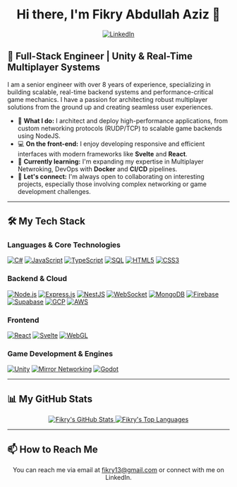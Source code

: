 <div align="center">

# Hi there, I'm Fikry Abdullah Aziz 👋

<a href="https://www.linkedin.com/in/fikrydev"><img src="https://img.shields.io/badge/LinkedIn-0077B5?style=for-the-badge&logo=linkedin&logoColor=white" alt="LinkedIn"></a>

</div>

## 🚀 Full-Stack Engineer | Unity & Real-Time Multiplayer Systems

I am a senior engineer with over 8 years of experience, specializing in building scalable, real-time backend systems and performance-critical game mechanics. I have a passion for architecting robust multiplayer solutions from the ground up and creating seamless user experiences.

-   🔭 **What I do:** I architect and deploy high-performance applications, from custom networking protocols (RUDP/TCP) to scalable game backends using NodeJS.
-   💻 **On the front-end:** I enjoy developing responsive and efficient interfaces with modern frameworks like **Svelte** and **React**.
-   🌱 **Currently learning:** I'm expanding my expertise in Multiplayer Netwroking, DevOps with **Docker** and **CI/CD** pipelines.
-   🤝 **Let's connect:** I'm always open to collaborating on interesting projects, especially those involving complex networking or game development challenges.

---

## 🛠️ My Tech Stack

### Languages & Core Technologies
<p align="left">
  <a href="#"><img src="https://img.shields.io/badge/C%23-239120?style=for-the-badge&logo=c-sharp&logoColor=white" alt="C#"></a>
  <a href="#"><img src="https://img.shields.io/badge/JavaScript-F7DF1E?style=for-the-badge&logo=javascript&logoColor=black" alt="JavaScript"></a>
  <a href="#"><img src="https://img.shields.io/badge/TypeScript-3178C6?style=for-the-badge&logo=typescript&logoColor=white" alt="TypeScript"></a>
  <a href="#"><img src="https://img.shields.io/badge/SQL-4479A1?style=for-the-badge&logo=postgresql&logoColor=white" alt="SQL"></a>
  <a href="#"><img src="https://img.shields.io/badge/HTML5-E34F26?style=for-the-badge&logo=html5&logoColor=white" alt="HTML5"></a>
  <a href="#"><img src="https://img.shields.io/badge/CSS3-1572B6?style=for-the-badge&logo=css3&logoColor=white" alt="CSS3"></a>
</p>

### Backend & Cloud
<p align="left">
  <a href="#"><img src="https://img.shields.io/badge/Node.js-339933?style=for-the-badge&logo=nodedotjs&logoColor=white" alt="Node.js"></a>
  <a href="#"><img src="https://img.shields.io/badge/Express.js-000000?style=for-the-badge&logo=express&logoColor=white" alt="Express.js"></a>
  <a href="#"><img src="https://img.shields.io/badge/NestJS-E0234E?style=for-the-badge&logo=nestjs&logoColor=white" alt="NestJS"></a>
  <a href="#"><img src="https://img.shields.io/badge/WebSocket-010101?style=for-the-badge&logo=feathub&logoColor=white" alt="WebSocket"></a>
  <a href="#"><img src="https://img.shields.io/badge/MongoDB-47A248?style=for-the-badge&logo=mongodb&logoColor=white" alt="MongoDB"></a>
  <a href="#"><img src="https://img.shields.io/badge/Firebase-FFCA28?style=for-the-badge&logo=firebase&logoColor=black" alt="Firebase"></a>
  <a href="#"><img src="https://img.shields.io/badge/Supabase-3FCF8E?style=for-the-badge&logo=supabase&logoColor=white" alt="Supabase"></a>
  <a href="#"><img src="https://img.shields.io/badge/Google_Cloud-4285F4?style=for-the-badge&logo=google-cloud&logoColor=white" alt="GCP"></a>
  <a href="#"><img src="https://img.shields.io/badge/Amazon_AWS-232F3E?style=for-the-badge&logo=amazon-aws&logoColor=white" alt="AWS"></a>
</p>

### Frontend
<p align="left">
  <a href="#"><img src="https://img.shields.io/badge/React-61DAFB?style=for-the-badge&logo=react&logoColor=black" alt="React"></a>
  <a href="#"><img src="https://img.shields.io/badge/Svelte-FF3E00?style=for-the-badge&logo=svelte&logoColor=white" alt="Svelte"></a>
  <a href="#"><img src="https://img.shields.io/badge/WebGL-990000?style=for-the-badge&logo=webgl&logoColor=white" alt="WebGL"></a>
</p>

### Game Development & Engines
<p align="left">
  <a href="#"><img src="https://img.shields.io/badge/Unity-FFFFFF?style=for-the-badge&logo=unity&logoColor=black" alt="Unity"></a>
  <a href="#"><img src="https://img.shields.io/badge/Mirror-24292E?style=for-the-badge&logo=github&logoColor=white" alt="Mirror Networking"></a>
  <a href="#"><img src="https://img.shields.io/badge/Godot-478CBF?style=for-the-badge&logo=godot-engine&logoColor=white" alt="Godot"></a>
</p>

---

## 📊 My GitHub Stats

<p align="center">
  <a href="https://github.com/fikrydev">
    <img src="https://github-readme-stats.vercel.app/api?username=fikrydev&show_icons=true&theme=radical&rank_icon=github" alt="Fikry's GitHub Stats">
  </a>
  <a href="https://github.com/fikrydev">
    <img src="https://github-readme-stats.vercel.app/api/top-langs/?username=fikrydev&layout=compact&theme=radical" alt="Fikry's Top Languages">
  </a>
</p>

---

## 📫 How to Reach Me

<p align="center">
  You can reach me via email at <a href="mailto:fikry13@gmail.com">fikry13@gmail.com</a> or connect with me on LinkedIn.
</p>

<!--
**fikrydev/fikrydev** is a ✨ _special_ ✨ repository because its `README.md` (this file) appears on your GitHub profile.

Here are some ideas to get you started:

- 🔭 I’m currently working on ...
- 🌱 I’m currently learning ...
- 👯 I’m looking to collaborate on ...
- 🤔 I’m looking for help with ...
- 💬 Ask me about ...
- 📫 How to reach me: ...
- 😄 Pronouns: ...
- ⚡ Fun fact: ...
-->
